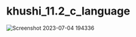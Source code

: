 # khushi_11.2_c_language
![Screenshot 2023-07-04 194336](https://github.com/khushipaladiya/khushi_11.2_c_language/assets/133334029/a1da8118-a513-4d01-b675-ee8fd9b15beb)
